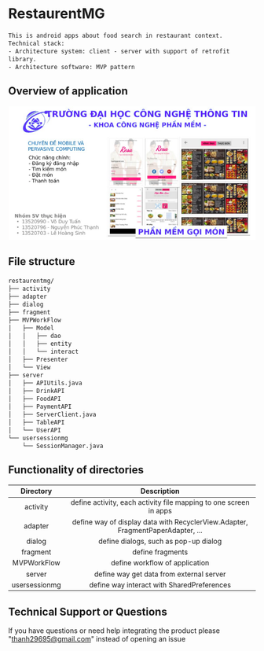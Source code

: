 # RestaurentMG
```text
This is android apps about food search in restaurant context.
Technical stack:
- Architecture system: client - server with support of retrofit library.
- Architecture software: MVP pattern
```

## Overview of application
![overview of application](callfood.png)

## File structure
```text
restaurentmg/
├── activity
├── adapter
├── dialog
├── fragment
├── MVPWorkFlow
│   ├── Model
│   │   ├── dao
│   │   ├── entity
│   │   └── interact
│   ├── Presenter
│   └── View
├── server
│   ├── APIUtils.java
│   ├── DrinkAPI
│   ├── FoodAPI
│   ├── PaymentAPI
│   ├── ServerClient.java
│   ├── TableAPI
│   └── UserAPI
└── usersessionmg
    └── SessionManager.java
```

## Functionality of directories
| Directory | Description |
| :---: | :---: |
| activity | define activity, each activity file mapping to one screen in apps |
| adapter | define way of display data with RecyclerView.Adapter, FragmentPaperAdapter, ...  |
| dialog|  define dialogs, such as pop-up dialog|
| fragment|  define fragments|
|MVPWorkFlow| define workflow of application  |
|server|  define way get data from external server|
|usersessionmg| define way interact with SharedPreferences  |
## Technical Support or Questions
If you have questions or need help integrating the product please "thanh29695@gmail.com" instead of opening an issue
